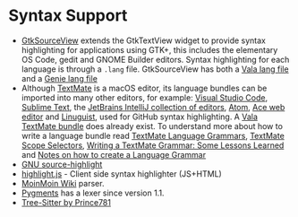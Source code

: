 # Syntax Support

-   [GtkSourceView](https://wiki.gnome.org/Projects/GtkSourceView)
    extends the GtkTextView widget to provide syntax highlighting for
    applications using GTK+, this includes the elementary OS Code, gedit
    and GNOME Builder editors. Syntax highlighting for each language is
    through a `.lang` file. GtkSourceView has both a [Vala lang file](https://gitlab.gnome.org/browse/gtksourceview/tree/data/language-specs/vala.lang)
    and a [Genie lang file](https://gitlab.gnome.org/browse/gtksourceview/tree/data/language-specs/genie.lang)
-   Although [TextMate](http://macromates.com/) is a macOS editor, its
    language bundles can be imported into many other editors, for
    example: [Visual Studio Code](https://code.visualstudio.com/docs/extensions/yocode),
    [Sublime Text](http://docs.sublimetext.info/en/latest/extensibility/syntaxdefs.html),
    the [JetBrains IntelliJ collection of editors](https://plugins.jetbrains.com/plugin/7221-textmate-bundles-support),
    [Atom](https://flight-manual.atom.io/hacking-atom/sections/converting-from-textmate/),
    [Ace web editor](https://ace.c9.io/) and
    [Linuguist](https://github.com/github/linguist/blob/master/CONTRIBUTING.md),
    used for GitHub syntax highlighting. A [Vala TextMate bundle](https://github.com/technosophos/Vala-TMBundle) does already
    exist. To understand more about how to write a language bundle read
    [TextMate Language Grammars](https://manual.macromates.com/en/language_grammars),
    [TextMate Scope Selectors](https://manual.macromates.com/en/scope_selectors.html%7C),
    [Writing a TextMate Grammar: Some Lessons Learned](https://www.apeth.com/nonblog/stories/textmatebundle.html)
    and [Notes on how to create a Language Grammar](https://benparizek.com/notebook/notes-on-how-to-create-a-language-grammar-and-custom-theme-for-a-textmate-bundle)
-   [GNU source-highlight](http://www.gnu.org/software/src-highlite/)
-   [highlight.js](http://github.com/isagalaev/highlight.js) - Client
    side syntax highlighter (JS+HTML)
-   [MoinMoin Wiki](https://wiki.gnome.org/Projects/Vala/MoinMoin)
    parser.
-   [Pygments](http://pygments.org/) has a lexer since version 1.1.
-   [Tree-Sitter by Prince781](https://github.com/vala-lang/tree-sitter-vala)
